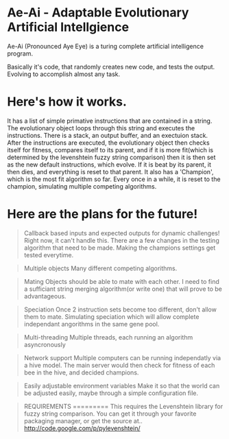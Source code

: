Ae-Ai - Adaptable Evolutionary Artificial Intellgience
==========================

Ae-Ai (Pronounced Aye Eye) is a turing complete artificial intelligence program.

Basically it's code, that randomly creates new code, and tests the output. Evolving to accomplish almost any task.

Here's how it works.
=========

It has a list of simple primative instructions that are contained in a string. The evolutionary object loops through this string and executes the instructions.
There is a stack, an output buffer, and an exectuion stack. 
After the instructions are executed, the evolutionary object then checks itself for fitness, compares itself to its parent, and if it is more fit(which is determined by the levenshtein fuzzy string comparison) then it is then set as the new default instructions, which evolve. If it is beat by its parent, it then dies, and everything is reset to that parent.
It also has a 'Champion', which is the most fit algorithm so far. Every once in a while, it is reset to the champion, simulating multiple competing algorithms.


Here are the plans for the future!
=========

>Callback based inputs and expected outputs for dynamic challenges!
Right now, it can't handle this. There are a few changes in the testing algorithm that need to be made. Making the champions settings get tested everytime.

>Multiple objects
Many different competing algorithms.

>Mating
Objects should be able to mate with each other. I need to find a sufficiant string merging algorithm(or write one) that will prove to be advantageous.

>Speciation
Once 2 instruction sets become too different, don't allow them to mate. Simulating speciation which will allow complete independant angorithms in the same gene pool.

>Multi-threading
Multiple threads, each running an algorithm asyncronously

>Network support
Multiple computers can be running independatly via a hive model. The main server would then check for fitness of each bee in the hive, and decided champions.

>Easily adjustable environment variables
Make it so that the world can be adjusted easily, maybe through a simple configuration file.




>REQUIREMENTS
=========
This requires the Levenshtein library for fuzzy string comparison. You can get it through your favorite packaging manager, or get the source at..
http://code.google.com/p/pylevenshtein/
